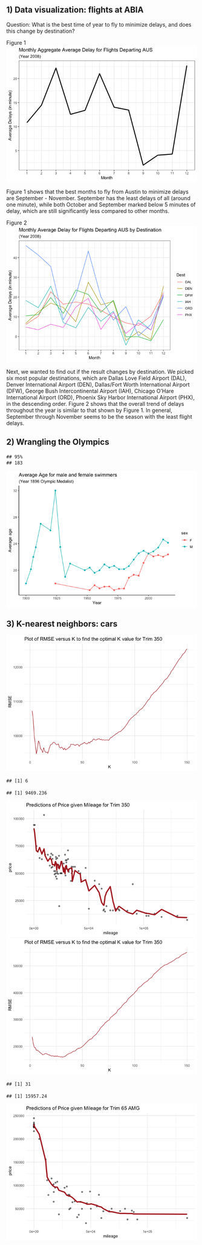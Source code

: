 ## 1) Data visualization: flights at ABIA

Question: What is the best time of year to fly to minimize delays, and
does this change by destination?

Figure 1
![](ECO-395M-exercise-1_files/figure-markdown_strict/problem%201a-1.png)

Figure 1 shows that the best months to fly from Austin to minimize
delays are September - November. September has the least delays of all
(around one minute), while both October and September marked below 5
minutes of delay, which are still significantly less compared to other
months.

Figure 2
![](ECO-395M-exercise-1_files/figure-markdown_strict/problem%201b-1.png)

Next, we wanted to find out if the result changes by destination. We
picked six most popular destinations, which are Dallas Love Field
Airport (DAL), Denver International Airport (DEN), Dallas/Fort Worth
International Airport (DFW), George Bush Intercontinental Airport (IAH),
Chicago O’Hare International Airport (ORD), Phoenix Sky Harbor
International Airport (PHX), in the descending order. Figure 2 shows
that the overall trend of delays throughout the year is similar to that
shown by Figure 1. In general, September through November seems to be
the season with the least flight delays.

## 2) Wrangling the Olympics

    ## 95% 
    ## 183

![](ECO-395M-exercise-1_files/figure-markdown_strict/problem%202-1.png)

## 3) K-nearest neighbors: cars

![](ECO-395M-exercise-1_files/figure-markdown_strict/problem%203-1.png)

    ## [1] 6

    ## [1] 9469.236

![](ECO-395M-exercise-1_files/figure-markdown_strict/problem%203-2.png)![](ECO-395M-exercise-1_files/figure-markdown_strict/problem%203-3.png)

    ## [1] 31

    ## [1] 15957.24

![](ECO-395M-exercise-1_files/figure-markdown_strict/problem%203-4.png)
